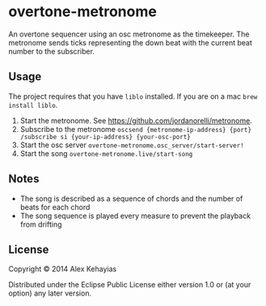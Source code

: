 # overtone-metronome

An overtone sequencer using an osc metronome as the timekeeper. The metronome sends ticks representing the down beat with the current beat number to the subscriber.

## Usage
The project requires that you have `liblo` installed. If you are on a mac `brew install liblo`.

1) Start the metronome. See https://github.com/jordanorelli/metronome.
2) Subscribe to the metronome `oscsend {metronome-ip-address} {port} /subscribe si {your-ip-address} {your-osc-port}`
3) Start the osc server `overtone-metronome.osc_server/start-server!`
4) Start the song `overtone-metronome.live/start-song`

## Notes
* The song is described as a sequence of chords and the number of beats for each chord
* The song sequence is played every measure to prevent the playback from drifting

## License

Copyright © 2014 Alex Kehayias

Distributed under the Eclipse Public License either version 1.0 or (at
your option) any later version.
